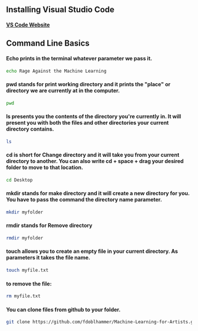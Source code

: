 ## Installing Visual Studio Code

#### [VS Code Website](https://code.visualstudio.com/Download)

## Command Line Basics

#### Echo prints in the terminal whatever parameter we pass it.

```bash
echo Rage Against the Machine Learning
```

#### pwd stands for print working directory and it prints the "place" or directory we are currently at in the computer.

```bash
pwd
```

#### ls presents you the contents of the directory you're currently in. It will present you with both the files and other directories your current directory contains.

```bash
ls
```

#### cd is short for Change directory and it will take you from your current directory to another. You can also write cd + space + drag your desired folder to move to that location.

```bash
cd Desktop
```

#### mkdir stands for make directory and it will create a new directory for you. You have to pass the command the directory name parameter.

```bash
mkdir myfolder
```

#### rmdir stands for Remove directory 

```bash
rmdir myfolder
```

#### touch allows you to create an empty file in your current directory. As parameters it takes the file name.

```bash
touch myfile.txt
```

#### to remove the file:

```bash
rm myfile.txt
```

#### You can clone files from github to your folder.

```bash
git clone https://github.com/fdoblhammer/Machine-Learning-for-Artists.git
```
